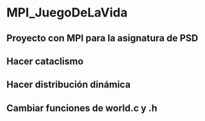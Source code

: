 # MPI_JuegoDeLaVida
## Proyecto con MPI para la asignatura de PSD

## Hacer cataclismo
## Hacer distribución dinámica
## Cambiar funciones de world.c y .h